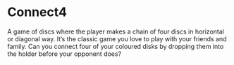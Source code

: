 # Connect4
A game of discs where the player makes a chain of four discs in horizontal or diagonal way.
It’s the classic game you love to play with your friends and family. Can you connect four of your coloured disks by dropping them into the holder before your opponent does?
